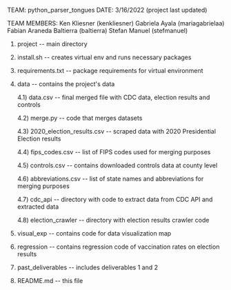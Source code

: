 TEAM: python_parser_tongues
DATE: 3/16/2022 (project last updated)

TEAM MEMBERS:
    Ken Kliesner (kenkliesner)
    Gabriela Ayala (mariagabrielaa)
    Fabian Araneda Baltierra (baltierra)
    Stefan Manuel (stefmanuel)


1) project -- main directory


2) install.sh -- creates virtual env and runs necessary packages


3) requirements.txt -- package requirements for virtual environment


4) data -- contains the project's data

    4.1) data.csv -- final merged file with CDC data, election results and controls

    4.2) merge.py -- code that merges datasets

    4.3) 2020_election_results.csv -- scraped data with 2020 Presidential Election results

    4.4) fips_codes.csv -- list of FIPS codes used for merging purposes

    4.5) controls.csv -- contains downloaded controls data at county level

    4.6) abbreviations.csv -- list of state names and abbreviations for merging purposes

    4.7) cdc_api -- directory with code to extract data from CDC API and extracted data

    4.8) election_crawler -- directory with election results crawler code


5) visual_exp -- contains code for data visualization map


6) regression -- contains regression code of vaccination rates on election results


7) past_deliverables -- includes deliverables 1 and 2


8) README.md -- this file
